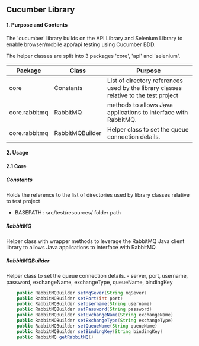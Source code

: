 ## Cucumber Library

#### 1. Purpose and Contents

The 'cucumber' library builds on the API Library and Selenium Library to enable browser/mobile app/api testing using Cucumber BDD.

The helper classes are split into 3 packages 'core', 'api' and 'selenium'.

| Package       | Class             | Purpose                                                      |
| ------------- | ------------------| ------------------------------------------------------------ |
| core          | Constants         | List of directory references used by the library classes relative to the test project |
| core.rabbitmq | RabbitMQ          | methods to allows Java applications to interface with RabbitMQ. |
| core.rabbitmq | RabbitMQBuilder   | Helper class to set the queue connection details.|


#### 2. Usage
#### 2.1 Core 
##### _Constants_

Holds the reference to the list of directories used by library classes relative to test project

- BASEPATH : src/test/resources/ folder path

##### _RabbitMQ_

Helper class with wrapper methods to leverage the RabbitMQ Java client library to allows Java applications to interface with RabbitMQ.

##### _RabbitMQBuilder_
Helper class to set the queue connection details. - server, port, username, password, exchangeName, exchangeType, queueName, bindingKey
```java
    public RabbitMQBuilder setMqSever(String mqSever)
    public RabbitMQBuilder setPort(int port) 
    public RabbitMQBuilder setUsername(String username)
    public RabbitMQBuilder setPassword(String password)
    public RabbitMQBuilder setExchangeName(String exchangeName)
    public RabbitMQBuilder setExchangeType(String exchangeType)
    public RabbitMQBuilder setQueueName(String queueName)
    public RabbitMQBuilder setBindingKey(String bindingKey)
    public RabbitMQ getRabbitMQ()
```